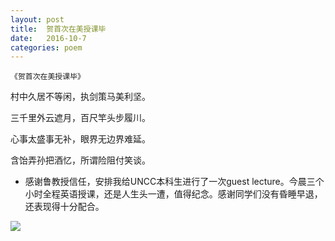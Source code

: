 ```yaml
---
layout: post
title:  贺首次在美授课毕
date:   2016-10-7
categories: poem
---
```

`《贺首次在美授课毕》`

村中久居不等闲，执剑策马美利坚。

三千里外云遮月，百尺竿头步履川。

心事太盛事无补，眼界无边界难延。

含饴弄孙把酒忆，所谓险阻付笑谈。

<!--more-->

- 感谢鲁教授信任，安排我给UNCC本科生进行了一次guest lecture。今晨三个小时全程英语授课，还是人生头一遭，值得纪念。感谢同学们没有昏睡早退，还表现得十分配合。



![]({{site.url}}/Images/36.PNG)